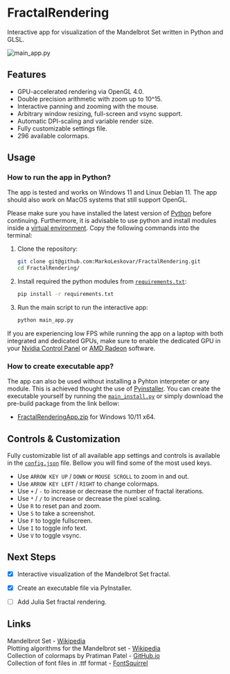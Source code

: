 # FractalRendering
Interactive app for visualization of the Mandelbrot Set written in Python and GLSL.  

![main_app.py](docs/main_app.gif)


## Features

* GPU-accelerated rendering via OpenGL 4.0.
* Double precision arithmetic with zoom up to 10^15.
* Interactive panning and zooming with the mouse.
* Arbitrary window resizing, full-screen and vsync support.
* Automatic DPI-scaling and variable render size.
* Fully customizable settings file.
* 296 available colormaps.


## Usage

### How to run the app in Python?

The app is tested and works on Windows 11 and Linux Debian 11. The app should also work on MacOS systems that still
support OpenGL. 

Please make sure you have installed the latest version of [Python](https://www.python.org/downloads/) before continuing. Furthermore, it is advisable
to use python and install modules inside a [virtual environment](https://docs.python.org/3/library/venv.html). Copy the 
following commands into the terminal:   

1. Clone the repository:  
   ```sh  
   git clone git@github.com:MarkoLeskovar/FractalRendering.git 
   cd FractalRendering/
   ```

2. Install required the python modules from [`requirements.txt`](requirements.txt):  
   ```sh  
   pip install -r requirements.txt
   ```
   
3. Run the main script to run the interactive app:
   ```sh  
   python main_app.py
   ```

If you are experiencing low FPS while running the app on a laptop with both integrated and dedicated GPUs, make sure to 
enable the dedicated GPU in your
[Nvidia Control Panel](https://www.nvidia.com/content/Control-Panel-Help/vLatest/en-us/mergedProjects/nv3d/Setting_the_Preferred_Graphics_Processor.htm) 
or [AMD Radeon](https://www.amd.com/en/support/kb/faq/dh2-024) software.


### How to create executable app?

The app can also be used without installing a Pyhton interpreter or any module. This is achieved thought the use of 
[Pyinstaller](https://pyinstaller.org/en/stable/). You can create the executable yourself by running the 
[`main_install.py`](install/main_install.py) or simply download the 
pre-build package from the link bellow:   

* [FractalRenderingApp.zip](https://drive.google.com/file/d/1-zQUwWqqyXyY8jeoEJTFOBBvRyyCrIC6/view?usp=sharing) 
for Windows 10/11 x64.


## Controls & Customization

Fully customizable list of all available app settings and controls is available in the [`config.json`](fractals/assets/config.json) file. Bellow
you will find some of the most used keys.

* Use `ARROW KEY UP` / `DOWN` or `MOUSE SCROLL` to zoom in and out.
* Use `ARROW KEY LEFT` / `RIGHT` to change colormaps.
* Use `+` / `-` to increase or decrease the number of fractal iterations.
* Use `*` / `/` to increase or decrease the pixel scaling.
* Use `R` to reset pan and zoom.
* Use `S` to take a screenshot.
* Use `F` to toggle fullscreen.
* Use `I` to toggle info text.
* Use `V` to toggle vsync.



## Next Steps

- [x] Interactive visualization of the Mandelbrot Set fractal.
- [x] Create an executable file via PyInstaller.
- [ ] Add Julia Set fractal rendering.


## Links

Mandelbrot Set - [Wikipedia](https://en.wikipedia.org/wiki/Mandelbrot_set)  
Plotting algorithms for the Mandelbrot set - [Wikipedia](https://en.wikipedia.org/wiki/Plotting_algorithms_for_the_Mandelbrot_set)  
Collection of colormaps by Pratiman Patel - [GitHub.io](https://pratiman-91.github.io/colormaps)  
Collection of font files in .ttf format - [FontSquirrel](https://www.fontsquirrel.com)  

